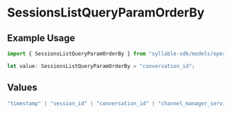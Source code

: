 # SessionsListQueryParamOrderBy

## Example Usage

```typescript
import { SessionsListQueryParamOrderBy } from "syllable-sdk/models/operations";

let value: SessionsListQueryParamOrderBy = "conversation_id";
```

## Values

```typescript
"timestamp" | "session_id" | "conversation_id" | "channel_manager_service" | "channel_manager_type" | "channel_manager_sid" | "source" | "target" | "is_legacy" | "is_test"
```